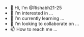 - 👋 Hi, I’m @Rishabh21-25
- 👀 I’m interested in ...
- 🌱 I’m currently learning ...
- 💞️ I’m looking to collaborate on ...
- 📫 How to reach me ...

<!---
Rishabh21-25/Rishabh21-25 is a ✨ special ✨ repository because its `README.md` (this file) appears on your GitHub profile.
You can click the Preview link to take a look at your changes.
--->

